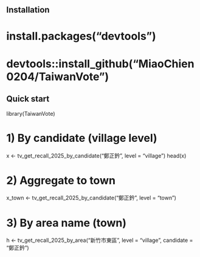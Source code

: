 
## Installation

# install.packages(“devtools”)

# devtools::install_github(“MiaoChien0204/TaiwanVote”)

## Quick start

library(TaiwanVote)

# 1) By candidate (village level)

x \<- tv_get_recall_2025_by_candidate(“鄭正鈐”, level = “village”)
head(x)

# 2) Aggregate to town

x_town \<- tv_get_recall_2025_by_candidate(“鄭正鈐”, level = “town”)

# 3) By area name (town)

h \<- tv_get_recall_2025_by_area(“新竹市東區”, level = “village”,
candidate = “鄭正鈐”)
